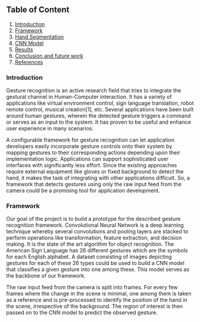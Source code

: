 ## Table of Content
1. [Introduction](#Introduction)
2. [Framework](#Framework)
3. [Hand Segmentation](#Hand-Segmentation)
4. [CNN Model](#CNN-Model)
5. [Results](#results)
6. [Conclusion and future work](#conclusion-and-future-work)
7. [References](#reference)

### Introduction
<p>
Gesture recognition is an active research field that tries to integrate the gestural channel in Human-Computer interaction. It has a variety of applications like virtual environment control, sign language translation, robot remote control, musical creation[1], etc. Several applications have been built around human gestures, wherein the detected gesture triggers a command or serves as an input to the system. It has proven to be useful and enhance user experience in many scenarios.
</p>
<p>
A configurable framework for gesture recognition can let application developers easily incorporate gesture controls onto their system by mapping gestures to their corresponding actions depending upon their implementation logic. Applications can support sophisticated user interfaces with significantly less effort. Since the existing approaches require external equipment like gloves or fixed background to detect the hand, it makes the task of integrating with other applications difficult. So, a framework that detects gestures using only the raw input feed from the camera could be a promising tool for application development.
</p>

### Framework
<p>
Our goal of the project is to build a prototype for the described gesture recognition framework. Convolutional Neural Network is a deep learning technique whereby several convolutions and pooling layers are stacked to perform operations like transformation, feature extraction, and decision making. It is the state of the art algorithm for object recognition. The American Sign Language has 26 different gestures which are the symbols for each English alphabet. A dataset consisting of images depicting gestures for each of these 26 types could be used to build a CNN model that classifies a given gesture into one among these. This model serves as the backbone of our framework.
</p>
<p>
The raw input feed from the camera is split into frames. For every few frames where the change in the scene is minimal, one among them is taken as a reference and is pre-processed to identify the position of the hand in the scene, irrespective of the background. The region of interest is then passed on to the CNN model to predict the observed gesture.
</p>

